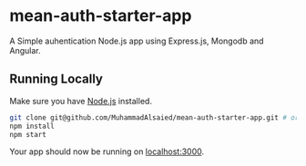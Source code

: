 # mean-auth-starter-app

A Simple auhentication Node.js app using Express.js, Mongodb and Angular.

## Running Locally

Make sure you have [Node.js](http://nodejs.org/) installed.

```sh
git clone git@github.com/MuhammadAlsaied/mean-auth-starter-app.git # or clone your own fork
npm install
npm start
```

Your app should now be running on [localhost:3000](http://localhost:3000/).
